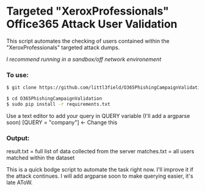 # Targeted "XeroxProfessionals" Office365 Attack User Validation 
This script automates the checking of users contained within the "XeroxProfessionals" targeted attack dumps.

*I recommend running in a sandbox/off network environement*

### To use: 
```sh
$ git clone https://github.com/littl3field/O365PhishingCampaignValidation.git
```
```sh
$ cd O365PhishingCampaignValidation
$ sudo pip install -r requirements.txt
```

Use a text editor to add your query in QUERY variable (I'll add a argparse soon)
[QUERY = "company"] <- Change this

### Output: 
result.txt = full list of data collected from the server
matches.txt = all users matched within the dataset

This is a quick bodge script to automate the task right now. I'll improve it if the attack continues.
I will add argparse soon to make querying easier, it's late AToW.
